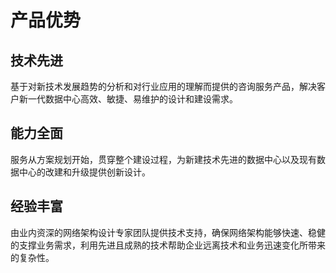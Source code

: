 # 产品优势

## 技术先进
基于对新技术发展趋势的分析和对行业应用的理解而提供的咨询服务产品，解决客户新一代数据中心高效、敏捷、易维护的设计和建设需求。

## 能力全面
服务从方案规划开始，贯穿整个建设过程，为新建技术先进的数据中心以及现有数据中心的改建和升级提供创新设计。

## 经验丰富
由业内资深的网络架构设计专家团队提供技术支持，确保网络架构能够快速、稳健的支撑业务需求，利用先进且成熟的技术帮助企业远离技术和业务迅速变化所带来的复杂性。
